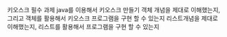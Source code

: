 키오스크 필수 과제
java를 이용해서 키오스크 만들기 
객체 개념을 제대로 이해했는지,
그리고 객체를 활용해서 키오스크 프로그램을 구현 할 수 있는지
리스트개념을 제대로 이해했는지,
리스트를 활용해서 프로그램을 구현 할 수 있는지
